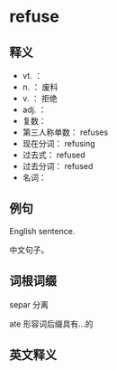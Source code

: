 # refuse

## 释义

- vt. ：   
- n. ： 废料
- v. ： 拒绝
- adj. ： 
- 复数：  
- 第三人称单数：  refuses
- 现在分词：  refusing
- 过去式：  refused
- 过去分词：  refused
- 名词：  




## 例句

English sentence.

中文句子。

## 词根词缀

separ 分离

ate 形容词后缀具有...的



## 英文释义



